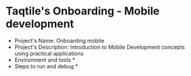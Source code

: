 # Taqtile's Onboarding - Mobile development

- Project's Name: Onboarding mobile
- Project's Description: Introduction to Mobile Development concepts using practical applications
- Environment and tools *
- Steps to run and debug * 